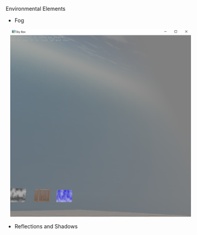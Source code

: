 Environmental Elements

* Fog

<p align="center">
  <img src="screen_fog.png" width="480"/>
</p>

* Reflections and Shadows
